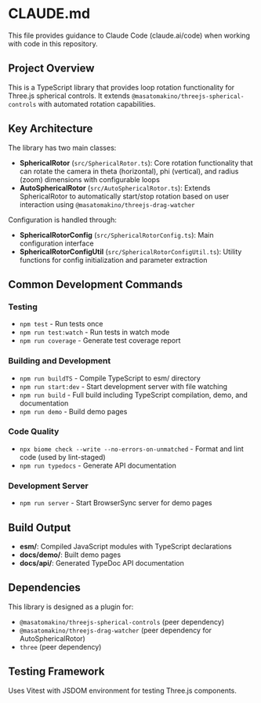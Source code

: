 # CLAUDE.md

This file provides guidance to Claude Code (claude.ai/code) when working with code in this repository.

## Project Overview

This is a TypeScript library that provides loop rotation functionality for Three.js spherical controls. It extends `@masatomakino/threejs-spherical-controls` with automated rotation capabilities.

## Key Architecture

The library has two main classes:

- **SphericalRotor** (`src/SphericalRotor.ts`): Core rotation functionality that can rotate the camera in theta (horizontal), phi (vertical), and radius (zoom) dimensions with configurable loops
- **AutoSphericalRotor** (`src/AutoSphericalRotor.ts`): Extends SphericalRotor to automatically start/stop rotation based on user interaction using `@masatomakino/threejs-drag-watcher`

Configuration is handled through:
- **SphericalRotorConfig** (`src/SphericalRotorConfig.ts`): Main configuration interface
- **SphericalRotorConfigUtil** (`src/SphericalRotorConfigUtil.ts`): Utility functions for config initialization and parameter extraction

## Common Development Commands

### Testing
- `npm test` - Run tests once
- `npm run test:watch` - Run tests in watch mode
- `npm run coverage` - Generate test coverage report

### Building and Development
- `npm run buildTS` - Compile TypeScript to esm/ directory
- `npm run start:dev` - Start development server with file watching
- `npm run build` - Full build including TypeScript compilation, demo, and documentation
- `npm run demo` - Build demo pages

### Code Quality
- `npx biome check --write --no-errors-on-unmatched` - Format and lint code (used by lint-staged)
- `npm run typedocs` - Generate API documentation

### Development Server
- `npm run server` - Start BrowserSync server for demo pages

## Build Output

- **esm/**: Compiled JavaScript modules with TypeScript declarations
- **docs/demo/**: Built demo pages
- **docs/api/**: Generated TypeDoc API documentation

## Dependencies

This library is designed as a plugin for:
- `@masatomakino/threejs-spherical-controls` (peer dependency)
- `@masatomakino/threejs-drag-watcher` (peer dependency for AutoSphericalRotor)
- `three` (peer dependency)

## Testing Framework

Uses Vitest with JSDOM environment for testing Three.js components.
